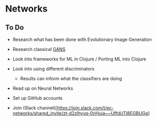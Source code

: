 # Networks

## To Do

- Research what has been done with Evolutionary Image Generation

- Research classical [GANS](https://github.com/NVlabs/stylegan)

- Look into frameworks for ML in Clojure / Porting ML into Clojure

- Look into using different discriminators

  - Results can inform what the classifiers are doing

- Read up on Neural Networks

- Set up GitHub accounts

- Join (Slack channel)[https://join.slack.com/t/ec-networks/shared_invite/zt-d2zlhyvq-0nHuia~~UffdUTl8EGBUGg] 
